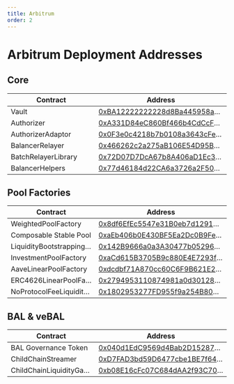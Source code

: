 ```yaml
---
title: Arbitrum
order: 2
---
```


# Arbitrum Deployment Addresses

## Core

| Contract            | Address                                                                                                                                                |
| ------------------- | ------------------------------------------------------------------------------------------------------------------------------------------------------ |
| Vault               | <span class="address-link">[0xBA12222222228d8Ba445958a75a0704d566BF2C8](https://arbiscan.io/address/0xBA12222222228d8Ba445958a75a0704d566BF2C8)</span> |
| Authorizer          | <span class="address-link">[0xA331D84eC860Bf466b4CdCcFb4aC09a1B43F3aE6](https://arbiscan.io/address/0xA331D84eC860Bf466b4CdCcFb4aC09a1B43F3aE6)</span> |
| AuthorizerAdaptor   | <span class="address-link">[0x0F3e0c4218b7b0108a3643cFe9D3ec0d4F57c54e](https://arbiscan.io/address/0x0F3e0c4218b7b0108a3643cFe9D3ec0d4F57c54e)</span> |
| BalancerRelayer     | <span class="address-link">[0x466262c2a275aB106E54D95B5B04603e12b58cA1](https://arbiscan.io/address/0x466262c2a275aB106E54D95B5B04603e12b58cA1)</span> |
| BatchRelayerLibrary | <span class="address-link">[0x72D07D7DcA67b8A406aD1Ec34ce969c90bFEE768](https://arbiscan.io/address/0x72D07D7DcA67b8A406aD1Ec34ce969c90bFEE768)</span> |
| BalancerHelpers     | <span class="address-link">[0x77d46184d22CA6a3726a2F500c776767b6A3d6Ab](https://arbiscan.io/address/0x77d46184d22CA6a3726a2F500c776767b6A3d6Ab)</span> |

## Pool Factories

| Contract                                       | Address                                                                                                                                                |
| ---------------------------------------------- | ------------------------------------------------------------------------------------------------------------------------------------------------------ |
| WeightedPoolFactory                            | <span class="address-link">[0x8df6EfEc5547e31B0eb7d1291B511FF8a2bf987c](https://arbiscan.io/address/0x8df6efec5547e31b0eb7d1291b511ff8a2bf987c)</span> |
| Composable Stable Pool                         | <span class="address-link">[0xaEb406b0E430BF5Ea2Dc0B9Fe62E4E53f74B3a33](https://arbiscan.io/address/0xaEb406b0E430BF5Ea2Dc0B9Fe62E4E53f74B3a33)</span> |
| LiquidityBootstrappingPoolFactory              | <span class="address-link">[0x142B9666a0a3A30477b052962ddA81547E7029ab](https://arbiscan.io/address/0x142B9666a0a3A30477b052962ddA81547E7029ab)</span> |
| InvestmentPoolFactory                          | <span class="address-link">[0xaCd615B3705B9c880E4E7293f1030B34e57B4c1c](https://arbiscan.io/address/0xaCd615B3705B9c880E4E7293f1030B34e57B4c1c)</span> |
| AaveLinearPoolFactory                          | <span class="address-link">[0xdcdbf71A870cc60C6F9B621E28a7D3Ffd6Dd4965](https://arbiscan.io/address/0xdcdbf71A870cc60C6F9B621E28a7D3Ffd6Dd4965)</span> |
| ERC4626LinearPoolFactory                       | <span class="address-link">[0x2794953110874981a0d301286c986992022A62a1](https://arbiscan.io/address/0x2794953110874981a0d301286c986992022A62a1)</span> |
| NoProtocolFeeLiquidityBootstrappingPoolFactory | <span class="address-link">[0x1802953277FD955f9a254B80Aa0582f193cF1d77](https://arbiscan.io/address/0x1802953277FD955f9a254B80Aa0582f193cF1d77)</span> |

## BAL & veBAL

| Contract                        | Address                                                                                                                                                |
| ------------------------------- | ------------------------------------------------------------------------------------------------------------------------------------------------------ |
| BAL Governance Token            | <span class="address-link">[0x040d1EdC9569d4Bab2D15287Dc5A4F10F56a56B8](https://arbiscan.io/address/0x040d1EdC9569d4Bab2D15287Dc5A4F10F56a56B8)</span> |
| ChildChainStreamer              | <span class="address-link">[0xD7FAD3bd59D6477cbe1BE7f646F7f1BA25b230f8](https://arbiscan.io/address/0xD7FAD3bd59D6477cbe1BE7f646F7f1BA25b230f8)</span> |
| ChildChainLiquidityGaugeFactory | <span class="address-link">[0xb08E16cFc07C684dAA2f93C70323BAdb2A6CBFd2](https://arbiscan.io/address/0xb08E16cFc07C684dAA2f93C70323BAdb2A6CBFd2)</span> |

<style scoped>
table {
    display: table;
    width: 100%;
}
table th:first-of-type, td:first-of-type {
    width: 40%;
}
table th:nth-of-type(2) {
    width: 60%;
}
td {
    max-width: 0;
    overflow: hidden;
    text-overflow: ellipsis;
    white-space: nowrap;
}
</style>
